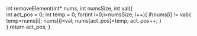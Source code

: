 
int removeElement(int* nums, int numsSize, int val){  
    int act_pos = 0;
    int temp = 0;
    for(int i=0;i<numsSize; i++){
        if(nums[i] != val){
            temp=nums[i];
            nums[i]=val;
            nums[act_pos]=temp;
            act_pos++;
        }                 
    }
return act_pos;
}
